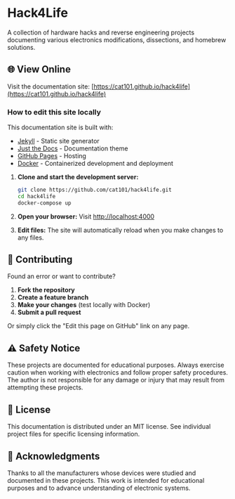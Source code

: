 # Hack4Life

A collection of hardware hacks and reverse engineering projects documenting various electronics modifications, dissections, and homebrew solutions.


## 🌐 View Online

Visit the documentation site: [https://cat101.github.io/hack4life](https://cat101.github.io/hack4life)


### How to edit this site locally

This documentation site is built with:
- [Jekyll](https://jekyllrb.com/) - Static site generator
- [Just the Docs](https://just-the-docs.com/) - Documentation theme
- [GitHub Pages](https://pages.github.com/) - Hosting
- [Docker](https://www.docker.com/) - Containerized development and deployment
  
1. **Clone and start the development server:**
   ```bash
   git clone https://github.com/cat101/hack4life.git
   cd hack4life
   docker-compose up
   ```

2. **Open your browser:**
   Visit [http://localhost:4000](http://localhost:4000)

3. **Edit files:**
   The site will automatically reload when you make changes to any files.


## 📝 Contributing

Found an error or want to contribute?

1. **Fork the repository**
2. **Create a feature branch**
3. **Make your changes** (test locally with Docker)
4. **Submit a pull request**

Or simply click the "Edit this page on GitHub" link on any page.

## ⚠️ Safety Notice

These projects are documented for educational purposes. Always exercise caution when working with electronics and follow proper safety procedures. The author is not responsible for any damage or injury that may result from attempting these projects.

## 📄 License

This documentation is distributed under an MIT license. See individual project files for specific licensing information.

## 🙏 Acknowledgments

Thanks to all the manufacturers whose devices were studied and documented in these projects. This work is intended for educational purposes and to advance understanding of electronic systems.
